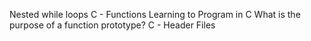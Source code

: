 Nested while loops
C - Functions
Learning to Program in C
What is the purpose of a function prototype?
C - Header Files 
